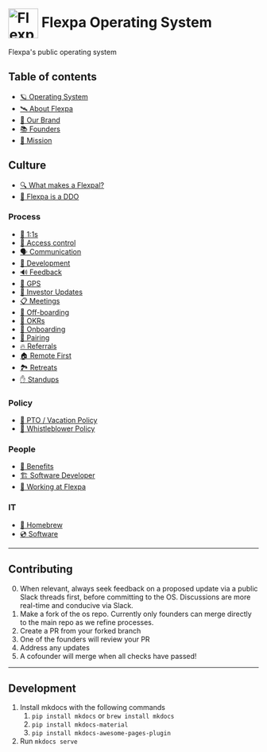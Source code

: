 # <img src="./docs/assets/logo-alt.png" height="60px" align="center" alt="Flexpa logo"> Flexpa Operating System

Flexpa's public operating system

## Table of contents

* [🪐 Operating System](docs/index.md)
* [🛰 About Flexpa](docs/about.md)
* [🎨 Our Brand](docs/brand.md)
* [📚 Founders](docs/founders.md)
* [🌠 Mission](docs/mission.md)

## Culture 
* [🔍 What makes a Flexpal?](docs/what-makes-a-flexpal.md)
* [🌱 Flexpa is a DDO](docs/ddo.md)

### Process
* [🤝 1:1s](docs/process/1-1s.md)
* [🛂 Access control](docs/process/access-control.md)
* [🗣 Communication](docs/process/communication.md)
* [💾 Development](docs/process/development.md)
* [🔊 Feedback](docs/process/feedback.md)
* [🌟 GPS](docs/process/gps.md)
* [📔 Investor Updates](docs/process/investor-updates.md)
* [📋 Meetings](docs/process/meetings.md)
* [🛫 Off-boarding](docs/process/offboarding.md)
* [🚦 OKRs](docs/process/okrs.md)
* [🛬 Onboarding](docs/process/onboarding.md)
* [👥 Pairing](docs/process/pairing.md)
* [🔥 Referrals](docs/process/referrals.md)
* [🏠 Remote First](docs/process/remote-first.md)
* [🏞️ Retreats](docs/process/retreats.md)
* [✋ Standups](docs/process/standups.md)

### Policy
* [🌴 PTO / Vacation Policy](docs/policy/pto-vacation-policy.md)
* [📢 Whistleblower Policy](docs/policy/whistleblower-policy.md)

### People
* [📖 Benefits](docs/people/benefits.md)
* [🏗 Software Developer](docs/people/dev.md)
* [🚀 Working at Flexpa](docs/people/hiring.md)

### IT
* [🍺 Homebrew](docs/it/homebrew.md)
* [💿 Software](docs/it/software.md)

---

## Contributing
0. When relevant, always seek feedback on a proposed update via a public Slack threads first, before committing to the OS. Discussions are more real-time and conducive via Slack.
1. Make a fork of the os repo. Currently only founders can merge directly to the main repo as we refine processes.
2. Create a PR from your forked branch
3. One of the founders will review your PR
4. Address any updates
5. A cofounder will merge when all checks have passed!

---

## Development
1. Install mkdocs with the following commands
   1. `pip install mkdocs` or `brew install mkdocs`
   2. `pip install mkdocs-material`
   3. `pip install mkdocs-awesome-pages-plugin`
2. Run `mkdocs serve`
